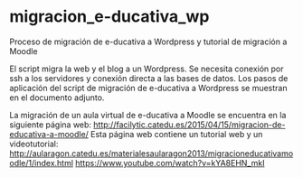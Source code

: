 # migracion_e-ducativa_wp
Proceso de migración de e-ducativa a Wordpress y tutorial de migración a Moodle

El script migra la web y el blog a un Wordpress. Se necesita conexión por ssh a los servidores y conexión directa a las bases de datos. Los pasos de aplicación del script de migración de e-ducativa a Wordpress se muestran en el documento adjunto.

La migración de un aula virtual de e-ducativa a Moodle se encuentra en la siguiente página web:
http://facilytic.catedu.es/2015/04/15/migracion-de-educativa-a-moodle/
Esta página web contiene un tutorial web y un videotutorial:
http://aularagon.catedu.es/materialesaularagon2013/migracioneducativamoodle/1/index.html
https://www.youtube.com/watch?v=kYA8EHN_mkI
